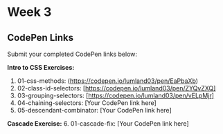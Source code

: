 
# Week 3 

## CodePen Links

Submit your completed CodePen links below:

**Intro to CSS Exercises:**

1. 01-css-methods: (https://codepen.io/lumland03/pen/EaPbaXb)
2. 02-class-id-selectors: [https://codepen.io/lumland03/pen/ZYQvZXQ]
3. 03-grouping-selectors: [https://codepen.io/lumland03/pen/vELpMjr]
4. 04-chaining-selectors: [Your CodePen link here]
5. 05-descendant-combinator: [Your CodePen link here]

**Cascade Exercise:** 6. 01-cascade-fix: [Your CodePen link here]
